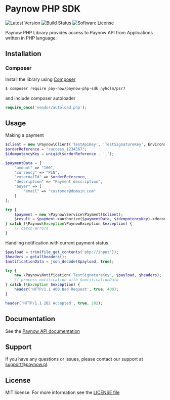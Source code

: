 # Paynow PHP SDK

[![Latest Version](https://img.shields.io/github/release/pay-now/paynow-php-sdk.svg?style=flat-square)](https://github.com/pay-now/paynow-php-sdk/releases)
[![Build Status](https://travis-ci.org/pay-now/paynow-php-sdk.svg?branch=master)](https://travis-ci.org/pay-now/paynow-php-sdk)
[![Software License](https://img.shields.io/badge/license-MIT-brightgreen.svg?style=flat-square)](LICENSE)
<!--[![Total Downloads](https://img.shields.io/packagist/dt/pay-now/paynow-php-sdk.svg?style=flat-square)](https://packagist.org/packages/pay-now/paynow-php-sdk)-->

Paynow PHP Library provides access to Paynow API from Applications written in PHP language. 

## Installation

### Composer
Install the library using [Composer](https://getcomposer.org)
```bash
$ composer require pay-now/paynow-php-sdk nyholm/psr7
```
and include composer autoloader
```php
require_once('vendor/autoload.php');
```

## Usage
Making a payment
```php
$client = new \Paynow\Client('TestApiKey', 'TestSignatureKey', Environment::SANDBOX);
$orderReference = "success_1234567";
$idempotencyKey = uniqid($orderReference . '_');

$paymentData = [
    "amount" => "100",
    "currency" => "PLN",
    "externalId" => $orderReference,
    "description" => "Payment description",
    "buyer" => [
        "email" => "customer@domain.com"
    ]
];

try {
    $payment = new \Paynow\Service\Payment($client);
    $result = $payment->authorize($paymentData, $idempotencyKey)->decode();
} catch (\Paynow\Exception\PaynowException $exception) {
    // catch errors
}
```

Handling notification with current payment status
```php
$payload = trim(file_get_contents('php://input'));
$headers = getallheaders();
$notificationData = json_decode($payload, true);

try {
    new \Paynow\Notification('TestSignatureKey', $payload, $headers);
    // process notification with $notificationData
} catch (\Exception $exception) {
    header('HTTP/1.1 400 Bad Request', true, 400);
}

header('HTTP/1.1 202 Accepted', true, 202);
```

## Documentation
See the [Paynow API documentation](https://docs.paynow.pl)

## Support
If you have any questions or issues, please contact our support at support@paynow.pl.

## License
MIT license. For more information see the [LICENSE file](LICENSE)